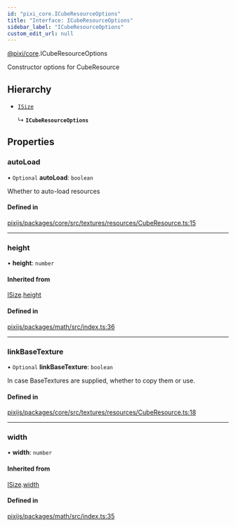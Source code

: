 ```yaml
---
id: "pixi_core.ICubeResourceOptions"
title: "Interface: ICubeResourceOptions"
sidebar_label: "ICubeResourceOptions"
custom_edit_url: null
---
```


[@pixi/core](../modules/pixi_core.md).ICubeResourceOptions

Constructor options for CubeResource

## Hierarchy

- [`ISize`](pixi_core.ISize.md)

  ↳ **`ICubeResourceOptions`**

## Properties

### autoLoad

• `Optional` **autoLoad**: `boolean`

Whether to auto-load resources

#### Defined in

[pixijs/packages/core/src/textures/resources/CubeResource.ts:15](https://github.com/pixijs/pixijs/blob/2194fe5c5/packages/core/src/textures/resources/CubeResource.ts#L15)

___

### height

• **height**: `number`

#### Inherited from

[ISize](pixi_core.ISize.md).[height](pixi_core.ISize.md#height)

#### Defined in

[pixijs/packages/math/src/index.ts:36](https://github.com/pixijs/pixijs/blob/2194fe5c5/packages/math/src/index.ts#L36)

___

### linkBaseTexture

• `Optional` **linkBaseTexture**: `boolean`

In case BaseTextures are supplied, whether to copy them or use.

#### Defined in

[pixijs/packages/core/src/textures/resources/CubeResource.ts:18](https://github.com/pixijs/pixijs/blob/2194fe5c5/packages/core/src/textures/resources/CubeResource.ts#L18)

___

### width

• **width**: `number`

#### Inherited from

[ISize](pixi_core.ISize.md).[width](pixi_core.ISize.md#width)

#### Defined in

[pixijs/packages/math/src/index.ts:35](https://github.com/pixijs/pixijs/blob/2194fe5c5/packages/math/src/index.ts#L35)
